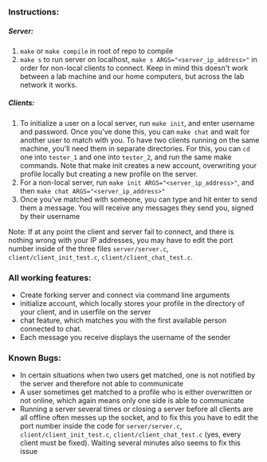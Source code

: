 ### Instructions:
##### Server:
1. `make` or `make compile` in root of repo to compile
2. `make s` to run server on localhost, `make s ARGS="<server_ip_address>"` in order for non-local clients to connect. Keep in mind this doesn't work between a lab machine and our home computers, but across the lab network it works.
##### Clients:
1. To initialize a user on a local server, run `make init`, and enter username and password. Once you've done this, you can `make chat` and wait for another user to match with you. To have two clients running on the same machine, you'll need them in separate directories. For this, you can `cd` one into `tester_1` and one into `tester_2`, and run the same make commands. Note that make init creates a new account, overwriting your profile locally but creating a new profile on the server.
2. For a non-local server, run `make init ARGS="<server_ip_address>"`, and then `make chat ARGS="<server_ip_address>"`
3.  Once you've matched with someone, you can type and hit enter to send them a message. You will receive any messages they send you, signed by their username

Note: If at any point the client and server fail to connect, and there is nothing wrong with your IP addresses, you may have to edit the port number inside of the three files `server/server.c`, `client/client_init_test.c`, `client/client_chat_test.c`.



### All working features:
- Create forking server and connect via command line arguments
- initialize account, which locally stores your profile in the directory of your client, and in userfile on the server
- chat feature, which matches you with the first available person connected to chat.
- Each message you receive displays the username of the sender


### Known Bugs:
- In certain situations when two users get matched, one is not notified by the server and therefore not able to communicate
- A user sometimes get matched to a profile who is either overwritten or not online, which again means only one side is able to communicate
- Running a server several times or closing a server before all clients are all offline often messes up the socket, and to fix this you have to edit the port number inside the code for `server/server.c`, `client/client_init_test.c`, `client/client_chat_test.c` (yes, every client must be fixed). Waiting several minutes also seems to fix this issue
